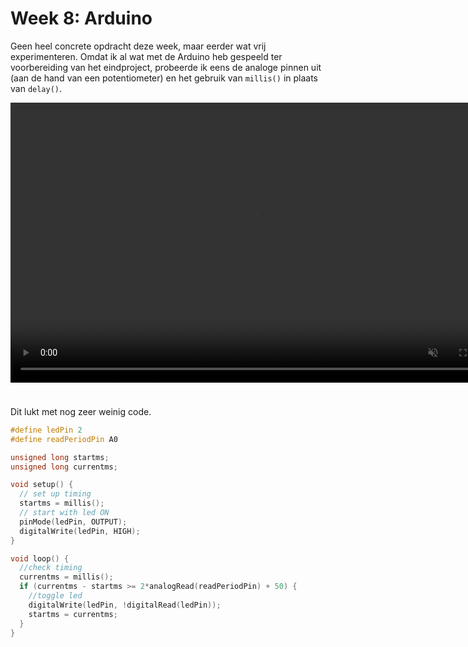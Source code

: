 # Week 8: Arduino

Geen heel concrete opdracht deze week, maar eerder wat vrij experimenteren. Omdat ik al wat met de Arduino heb gespeeld ter voorbereiding van het eindproject, probeerde ik eens de analoge pinnen uit (aan de hand van een potentiometer) en het gebruik van `millis()` in plaats van `delay()`.

<video width="796" height="448" style="margin:0 auto 24px" controls muted>
  <source src="../assets/ledblink.mp4" type="video/mp4">
Sorry, je browser ondersteunt geen video tags.
</video>

Dit lukt met nog zeer weinig code.

```c++
#define ledPin 2
#define readPeriodPin A0

unsigned long startms;
unsigned long currentms;

void setup() {
  // set up timing
  startms = millis();
  // start with led ON
  pinMode(ledPin, OUTPUT);
  digitalWrite(ledPin, HIGH);
}

void loop() {
  //check timing
  currentms = millis();
  if (currentms - startms >= 2*analogRead(readPeriodPin) + 50) {
    //toggle led
    digitalWrite(ledPin, !digitalRead(ledPin));
    startms = currentms;
  }
}
```

